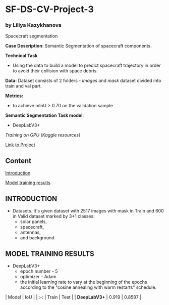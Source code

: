# SF-DS-CV-Project-3
### by Liliya Kazykhanova
Spacecraft segmentation

**Case Description**:
Semantic Segmentation of spacecraft components.

**Technical Task**
* Using the data to build a model to predict spacecraft trajectory in order to avoid their collision with space debris.

**Data:** Dataset consists of 2 folders - *images* and *mask* dataset divided into train and val part.

**Metrics:**
* to achieve mIoU > 0.70 on the validation sample

**Semantic Segmentation Task model**:
- DeepLabV3+

*Training on GPU (Kaggle resources)*

[Link to Project](https://github.com/LiliyaKazykhanova/SF_DS/tree/main/COMPUTER_VISION_PROJECTS/PROJECT_3/project/project-3-satelite-segmentation.ipynb)


## Content
[Introduction](https://github.com/LiliyaKazykhanova/SF_DS/tree/main/COMPUTER_VISION_PROJECTS/PROJECT_3#Introduction)

[Model training results](https://github.com/LiliyaKazykhanova/SF_DS/tree/main/COMPUTER_VISION_PROJECTS/PROJECT_3#Model-training-results)

## INTRODUCTION
- Datasets. It's given dataset with 2517 images with mask in Train and 600 in Valid dataset marked by 3+1 classes:
    * solar panels,
    * spacecraft,
    * antennas,
    * and background.

## **MODEL TRAINING RESULTS**
* DeepLabV3+
    - epoch number - 5
    - optimizer - Adam
    - the initial learning rate to vary at the beginning of the epochs according to the "cosine annealing with warm restarts" schedule.

| Model | IoU |
| :-: | Train | Test |
| **DeepLabV3+** | 0.919 | 0.8587 |